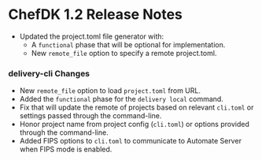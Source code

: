 # ChefDK 1.2 Release Notes

- Updated the project.toml file generator with:
  - A `functional` phase that will be optional for implementation.
  - New `remote_file` option to specify a remote project.toml.

### delivery-cli Changes

- New `remote_file` option to load `project.toml` from URL.
- Added the `functional` phase for the `delivery local` command.
- Fix that will update the remote of projects based on relevant `cli.toml` or settings passed through the command-line.
- Honor project name from project config (`cli.toml`) or options provided through the command-line.
- Added FIPS options to `cli.toml` to communicate to Automate Server when FIPS mode is enabled.
